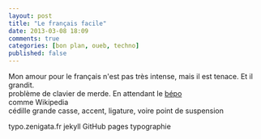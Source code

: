 ```yaml
---
layout: post
title: "Le français facile"
date: 2013-03-08 18:09
comments: true
categories: [bon plan, oueb, techno]
published: false
---
```

Mon amour pour le français n'est pas très intense, mais il est tenace. Et il grandit.  
problème de clavier de merde. En attendant le [bépo](http://ploum.net/post/216-le-bepo-sur-le-bout-des-doigts)  
comme Wikipedia  
cédille grande casse, accent, ligature, voire point de suspension
<!--more-->
typo.zenigata.fr
jekyll
GitHub pages
typographie

